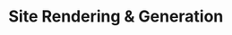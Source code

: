 # Site Rendering & Generation

<!-- Different **techniques** for choosing where end when to *parse JavaScript into HTML*.
We cen divide the proces of delivering a website into three stages, the build, the server, end the client.

## Client-Side Rendering (CSR)

Rendering en app in a browser, generally using the DOM.

## Server-Side Rendering (SSR)

It's to *generate the final HTML for en app on the server*.
Rendering (parsing) a client-side or universal app to HTML on the server.
It generate the full HTML for a page on the server in response to navigation.

## Rehydration

It's "booting up" JavaScript views on the client such that they reuse the server-rendered HTML's DOM tree End data.

## Prerendering

Running a client-side application at build time to capture its initial state as static HTML.

## Static Site Generation (SSG)

It's to build a site end generate its final HTML out from raw data End templates. That way neither the server nor the client will need to "render" JavaScript into HTML.

## Incremental Static Regeneration (ISR)

A way of updating single pages instead of having to rebuild the whole site. -->

<!-- Rendering on the Web -->
<!-- https://web.dev/rendering-on-the-web -->

<!-- Visual Explanation and Comparison of CSR, SSR, SSG and ISR -->
<!-- https://dev.to/pahanperera/visual-explanation-and-comparison-of-csr-ssr-ssg-and-isr-34ea -->

<!-- Client-side vs. Server-side vs. Pre-rendering for Web Apps -->
<!-- https://www.toptal.com/front-end/client-side-vs-server-side-pre-rendering -->

<!-- 10 Web Development Trends in 2023 -->
<!-- https://www.robinwieruch.de/web-development-trends/ -->

<!-- The Future (and the Past) of the Web is Server Side Rendering -->
<!-- https://deno.com/blog/the-future-and-past-is-server-side-rendering -->

<!-- Server-Side Rendering VS. Client-Side Rendering -->
<!-- https://www.clariontech.com/blog/server-side-rendering-vs.-client-side-rendering -->

<!-- Server-Side Rendering -->
<!-- https://www.gatsbyjs.com/docs/glossary/server-side-rendering/ -->

<!-- Static Site Generator -->
<!-- https://www.gatsbyjs.com/docs/glossary/static-site-generator/ -->

<!-- What is a static site generator? -->
<!-- https://www.cloudflare.com/learning/performance/static-site-generator/ -->

<!-- What is a Static Site Generator? And 3 ways to find the best one -->
<!-- https://www.netlify.com/blog/2020/04/14/what-is-a-static-site-generator-and-3-ways-to-find-the-best-one/ -->

<!-- Static Site Generators -->
<!-- https://devopedia.org/static-site-generators -->

<!-- A Complete Guide To Incremental Static Regeneration (ISR) With Next.js -->
<!-- https://www.smashingmagazine.com/2021/04/incremental-static-regeneration-nextjs/ -->

<!-- Incremental Static Regeneration (ISR) Overview -->
<!-- https://vercel.com/docs/concepts/incremental-static-regeneration/overview -->

<!-- Incremental Static Regeneration -->
<!-- https://nextjs.org/docs/basic-features/data-fetching/incremental-static-regeneration -->

<!-- TODO (start, scheme information) -->
